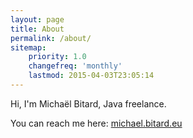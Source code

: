 ```yaml
---
layout: page
title: About
permalink: /about/
sitemap:
    priority: 1.0
    changefreq: 'monthly'
    lastmod: 2015-04-03T23:05:14
---
```


Hi, I'm Michaël Bitard, Java freelance.

You can reach me here: [michael.bitard.eu](http://michael.bitard.eu/#contact)